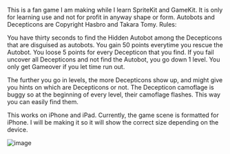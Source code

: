This is a fan game I am making while I learn SpriteKit and GameKit. It is only for learning use and not for profit in anyway shape or form. Autobots and Decepticons are Copyright Hasbro and Takara Tomy.
Rules: 

You have thirty seconds to find the Hidden Autobot among the Decepticons that are disguised as autobots. 
You gain 50 points everytime you rescue the Autobot. 
You loose 5 points for every Decepticon that you find. 
If you fail uncover all Decepticons and not find the Autobot, you go down 1 level.
You only get Gameover if you let time run out.

The further you go in levels, the more Decepticons show up, and might give you hints on which are Decepticons or not. 
The Decepticon camoflage is buggy so at the beginning of every level, their camoflage flashes. This way you can easily find them. 

This works on iPhone and iPad.  Currently, the game scene is formatted for iPhone. I will be making it so it will show the correct size depending on the device. 

![image](https://github.com/user-attachments/assets/62b8a2f1-b55e-41b3-966c-fc7c5e1932b3)
